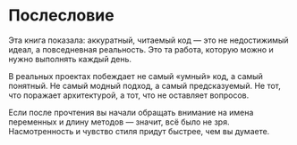 # Послесловие

Эта книга показала: аккуратный, читаемый код — это не недостижимый идеал, а повседневная реальность.
Это та работа, которую можно и нужно выполнять каждый день.

В реальных проектах побеждает не самый «умный» код, а самый понятный.
Не самый модный подход, а самый предсказуемый.
Не тот, что поражает архитектурой, а тот, что не оставляет вопросов.

Если после прочтения вы начали обращать внимание на имена переменных и длину методов — значит, всё было не зря.
Насмотренность и чувство стиля придут быстрее, чем вы думаете.